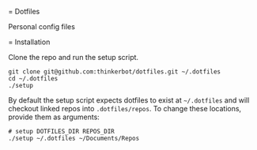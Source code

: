 = Dotfiles

Personal config files

= Installation

Clone the repo and run the setup script.

    git clone git@github.com:thinkerbot/dotfiles.git ~/.dotfiles
    cd ~/.dotfiles
    ./setup

By default the setup script expects dotfiles to exist at `~/.dotfiles` and will
checkout linked repos into `.dotfiles/repos`.  To change these locations,
provide them as arguments:

    # setup DOTFILES_DIR REPOS_DIR
    ./setup ~/.dotfiles ~/Documents/Repos


